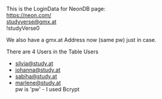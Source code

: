 This is the LoginData for NeonDB page:  
https://neon.com/  
studyverse@gmx.at  
!studyVerse0   

We also have a gmx.at Address now (same pw) just in case.

There are 4 Users in the Table Users
- silvia@study.at
- johanna@study.at
- sabiha@study.at
- marlene@study.at  
pw is 'pw' - I used Bcrypt
